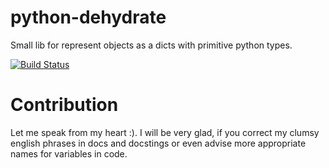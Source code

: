 python-dehydrate
================

Small lib for represent objects as a dicts with primitive python types.

[![Build Status](https://travis-ci.org/l0kix2/python-dehydrate.png)](https://travis-ci.org/l0kix2/python-dehydrate)



Contribution
============

Let me speak from my heart :). I will be very glad, if you correct my clumsy
english phrases in docs and docstings or even advise more appropriate names
for variables in code.
